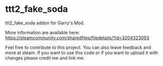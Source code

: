 # ttt2_fake_soda

ttt2_fake_soda addon for Garry's Mod.

More information are available here: 
https://steamcommunity.com/sharedfiles/filedetails/?id=3204323093

Feel free to contribute to this project. You can also leave feedback and more at steam. 
If you want to use this code or if you want to upload it with changes please credit me and link me.
